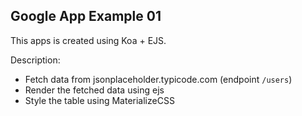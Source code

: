 ## Google App Example 01
This apps is created using Koa + EJS.

Description:
- Fetch data from jsonplaceholder.typicode.com (endpoint `/users`)
- Render the fetched data using ejs
- Style the table using MaterializeCSS
